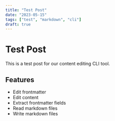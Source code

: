 ```yaml
---
title: "Test Post"
date: "2023-05-15"
tags: ["test", "markdown", "cli"]
draft: true
---
```


# Test Post

This is a test post for our content editing CLI tool.

## Features

- Edit frontmatter
- Edit content
- Extract frontmatter fields
- Read markdown files
- Write markdown files

